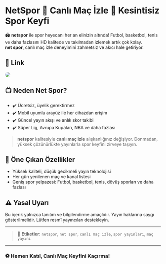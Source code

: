 # NetSpor 👑 Canlı Maç İzle 👑 Kesintisiz Spor Keyfi

🏟️ **netspor** ile spor heyecanı her an elinizin altında! Futbol, basketbol, tenis ve daha fazlasını HD kalitede ve takılmadan izlemek artık çok kolay.  
**net spor**, canlı maç izle deneyimini zahmetsiz ve akıcı hale getiriyor.

## 🔗 Link

<a href="https://bosstv1.com/">
  <img src="https://i.ibb.co/FL3kspJ2/canliizle.gif"  style="max-width:100%; border-radius:12px;">
</a>

## 📺 Neden Net Spor?

- ✔️ Ücretsiz, üyelik gerektirmez  
- ✔️ Mobil uyumlu arayüz ile her cihazdan erişim  
- ✔️ Güncel yayın akışı ve anlık skor takibi  
- ✔️ Süper Lig, Avrupa Kupaları, NBA ve daha fazlası  

> **netspor** kalitesiyle **canlı maç izle** alışkanlığınız değişiyor. Donmadan, yüksek çözünürlükte yayınlarla spor keyfini zirveye taşıyın.

## 🚀 Öne Çıkan Özellikler

- Yüksek kaliteli, düşük gecikmeli yayın teknolojisi  
- Her gün yenilenen maç ve kanal listesi  
- Geniş spor yelpazesi: Futbol, basketbol, tenis, dövüş sporları ve daha fazlası  

## ⚠️ Yasal Uyarı

Bu içerik yalnızca tanıtım ve bilgilendirme amaçlıdır. Yayın haklarına saygı gösterilmelidir. Lütfen resmî yayıncıları destekleyin.

---

> 📌 **Etiketler:** `netspor`, `net spor`, `canlı maç izle`, `spor yayınları`, `maç yayını`

---

### ⚽ Hemen Katıl, Canlı Maç Keyfini Kaçırma!
